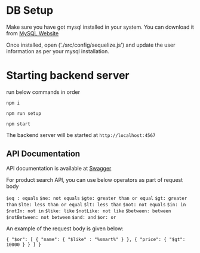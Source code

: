 # DB Setup
Make sure you have got mysql installed in your system. You can download it from [MySQL Website](https://dev.mysql.com/downloads/mysql/)

Once installed, open ('./src/config/sequelize.js') and update the user information as per your mysql installation. 

# Starting backend server

run below commands in order

`npm i`

`npm run setup`

`npm start`

The backend server will be started at `http://localhost:4567`

## API Documentation

API documentation is available at [Swagger](https://app.swaggerhub.com/apis/mark28234/fest-be/0.1)

For product search API, you can use below operators as part of request body

`$eq : equals`
`$ne: not equals`
`$gte: greater than or equal`
`$gt: greater than`
`$lte: less than or equal`
`$lt: less than`
`$not: not equals`
`$in: in`
`$notIn: not in`
`$like: like`
`$notLike: not like`
`$between: between`
`$notBetween: not between`
`$and: and`
`$or: or`

An example of the request body is given below:

`{
	"$or": [
		{
			"name": {
				"$like" : "%smart%"
			}
		},
		{
			"price": {
				"$gt": 10000
			}
		}
	]
}`